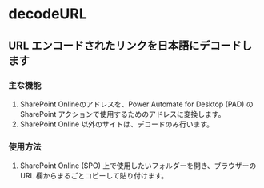 # decodeURL

## URL エンコードされたリンクを日本語にデコードします

### 主な機能

1. SharePoint Onlineのアドレスを、Power Automate for Desktop (PAD) の SharePoint アクションで使用するためのアドレスに変換します。
2. SharePoint Online 以外のサイトは、デコードのみ行います。

### 使用方法

1. SharePoint Online (SPO) 上で使用したいフォルダーを開き、ブラウザーの URL 欄からまるごとコピーして貼り付けます。


